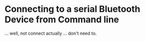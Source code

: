 # Connecting to a serial Bluetooth Device from Command line
... well, not connect actually ... don't need to.
